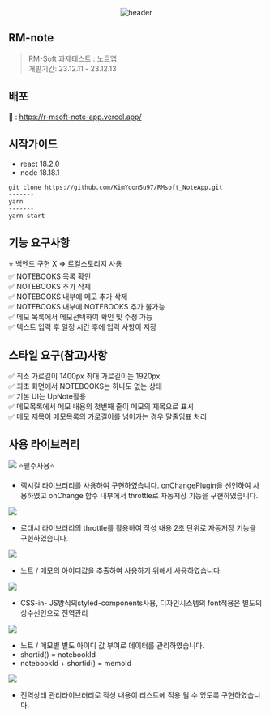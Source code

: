 <div align="center">
  
![header](https://capsule-render.vercel.app/api?type=waving&color=gradient&height=250&section=header&text=RM-Note&fontSize=60)

</div>

## RM-note

> RM-Soft 과제테스트 : 노트앱
> <br />
> 개발기간: 23.12.11 - 23.12.13

## 배포

🔗 : https://r-msoft-note-app.vercel.app/

## 시작가이드

- react 18.2.0
- node 18.18.1

```
git clone https://github.com/KimYoonSu97/RMsoft_NoteApp.git
-------
yarn
-------
yarn start
```

## 기능 요구사항

⭐️ 백엔드 구현 X => 로컬스토리지 사용
<br />
✅ NOTEBOOKS 목록 확인
<br />
✅ NOTEBOOKS 추가 삭제
<br />
✅ NOTEBOOKS 내부에 메모 추가 삭제
<br />
✅ NOTEBOOKS 내부에 NOTEBOOKS 추가 불가능
<br />
✅ 메모 목록에서 메모선택하여 확인 및 수정 가능
<br />
✅ 텍스트 입력 후 일정 시간 후에 입력 사항이 저장

## 스타일 요구(참고)사항

✅ 최소 가로길이 1400px 최대 가로길이는 1920px
<br />
✅ 최초 화면에서 NOTEBOOKS는 하나도 없는 상태
<br />
✅ 기본 UI는 UpNote활용
<br />
✅ 메모목록에서 메모 내용의 첫번째 줄이 메모의 제목으로 표시
<br />
✅ 메모 제목이 메모목록의 가로길이를 넘어가는 경우 말줄임표 처리
<br />

## 사용 라이브러리

<img src="https://img.shields.io/badge/lexical-61DAFB?style=for-the-badge&"/>
⭐️필수사용⭐️

- 렉시컬 라이브러리를 사용하여 구현하였습니다.
  onChangePlugin을 선언하여 사용하였고 onChange 함수 내부에서 throttle로 자동저장 기능을 구현하였습니다.
  <br />

<img src="https://img.shields.io/badge/lodash-3492FF?style=for-the-badge&logo=lodash&logoColor=white"/>

- 로대시 라이브러리의 throttle를 활용하여 작성 내용 2초 단위로 자동저장 기능을 구현하였습니다.
  <br />

<img src="https://img.shields.io/badge/reactrouter-DB7093?style=for-the-badge&logo=reactrouter&logoColor=white"/>

- 노트 / 메모의 아이디값을 추출하여 사용하기 위해서 사용하였습니다.
  <br />

<img src="https://img.shields.io/badge/styledcomponents-CA4245?style=for-the-badge&logo=styledcomponents&logoColor=white"/>

- CSS-in- JS방식의styled-components사용,
  디자인시스템의 font적용은 별도의 상수선언으로 전역관리
  <br />

<img src="https://img.shields.io/badge/shortid-61DAFB?style=for-the-badge&"/>

- 노트 / 메모별 별도 아이디 값 부여로 데이터를 관리하였습니다.
- shortid() = notebookId
- notebookId + shortid() = memoId
  <br />

<img src="https://img.shields.io/badge/jotai-61DAFB?style=for-the-badge&"/>

- 전역상태 관리라이브러리로 작성 내용이 리스트에 적용 될 수 있도록 구현하였습니다.
  <br />

